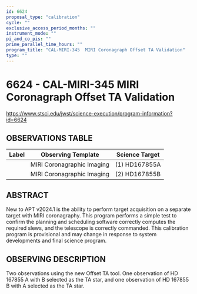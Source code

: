 ```yaml
---
id: 6624
proposal_type: "calibration"
cycle: ""
exclusive_access_period_months: ""
instrument_mode: ""
pi_and_co_pis: ""
prime_parallel_time_hours: ""
program_title: "CAL-MIRI-345  MIRI Coronagraph Offset TA Validation"
type: ""
---
```

# 6624 - CAL-MIRI-345  MIRI Coronagraph Offset TA Validation
https://www.stsci.edu/jwst/science-execution/program-information?id=6624
## OBSERVATIONS TABLE
| Label | Observing Template       | Science Target  |
|-------|--------------------------|-----------------|
|       | MIRI Coronagraphic Imaging | (1) HD167855A |
|       | MIRI Coronagraphic Imaging | (2) HD167855B |

## ABSTRACT

New to APT v2024.1 is the ability to perform target acquisition on a separate target with MIRI coronagraphy. This program performs a simple test to confirm the planning and scheduling software correctly computes the required slews, and the telescope is correctly commanded.
This calibration program is provisional and may change in response to system developments and final science program.

## OBSERVING DESCRIPTION

Two observations using the new Offset TA tool. One observation of HD 167855 A with B selected as the TA star, and one observation of HD 167855 B with A selected as the TA star.